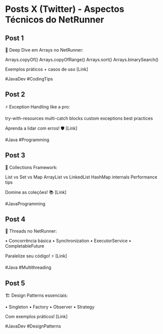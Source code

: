 # Posts X (Twitter) - Aspectos Técnicos do NetRunner

## Post 1
🔧 Deep Dive em Arrays no NetRunner:

Arrays.copyOf()
Arrays.copyOfRange()
Arrays.sort()
Arrays.binarySearch()

Exemplos práticos + casos de uso
[Link]

#JavaDev #CodingTips

## Post 2
⚡ Exception Handling like a pro:

try-with-resources
multi-catch blocks
custom exceptions
best practices

Aprenda a lidar com erros! 🛡️
[Link]

#Java #Programming

## Post 3
🎯 Collections Framework:

List vs Set vs Map
ArrayList vs LinkedList
HashMap internals
Performance tips

Domine as coleções! 📚
[Link]

#JavaProgramming

## Post 4
🧵 Threads no NetRunner:

• Concorrência básica
• Synchronization
• ExecutorService
• CompletableFuture

Paralelize seu código! ⚡
[Link]

#Java #Multithreading

## Post 5
🏗️ Design Patterns essenciais:

• Singleton
• Factory
• Observer
• Strategy

Com exemplos práticos! 
[Link]

#JavaDev #DesignPatterns